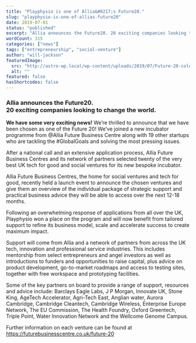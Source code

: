 ```yaml
---
title: "Playphysio is one of Allia&#8217;s Future20."
slug: "playphysio-is-one-of-allias-future20"
date: 2019-07-01
status: "published"
excerpt: "Allia announces the Future20. 20 exciting companies looking to change the world. We have some very exciting news! We’re thrilled to announce that we have been c..."
wordCount: 315
categories: ["news"]
tags: ["entrepreneurship", "social-venture"]
author: "will-jackson"
featuredImage:
  src: "http://astro-wp.local/wp-content/uploads/2019/07/Future-20-coloured-title.jpg"
  alt: ""
featured: false
hasShortcodes: false
---
```

<h3 ><strong>Allia announces the Future20. </strong><br><strong>20 exciting companies looking to change the world.</strong></h3>

<p><strong>We have some very exciting news!</strong> We’re thrilled to announce that we have been chosen as one of the Future 20! We’ve joined a new incubator programme from @Allia Future Business Centre along with 19 other startups who are tackling the #GlobalGoals and solving the most pressing issues.</p>

<p>After a national call and an extensive application process, Allia Future Business Centres and its network of partners selected twenty of the very best UK tech for good and social ventures for its new bespoke incubator. </p>

<p>Allia Future Business Centres, the home for social ventures and tech for good, recently held a launch event to announce the chosen ventures and give them an overview of the individual package of strategic support and practical business advice they will be able to access over the next 12-18 months. </p>

<p>Following an overwhelming response of applications from all over the UK, Playphysio won a place on the program and will now benefit from tailored support to refine its business model, scale and accelerate success to create maximum impact. </p>

<p>Support will come from Allia and a network of partners from across the UK tech, innovation and professional service industries. This includes mentorship from select entrepreneurs and angel investors as well as introductions to funders and opportunities to raise capital, plus advice on product development, go-to-market roadmaps and access to testing sites, together with free workspace and prototyping facilities. </p>

<p>Some of the key partners on board to provide a range of support, resources and advice include: Barclays Eagle Labs, J P Morgan, Innovate UK, Stone King, AgeTech Accelerator, Agri-Tech East, Anglian water, Aurora Cambridge, Cambridge Cleantech, Cambridge Wireless, Enterprise Europe Network, The EU Commission, The Health Foundry, Oxford Greentech, Triple Point, Water Innovation Network and the Wellcome Genome Campus. </p>

<p>Further information on each venture can be found at <a href="https://futurebusinesscentre.co.uk/future-20">https://futurebusinesscentre.co.uk/future-20 </a></p>